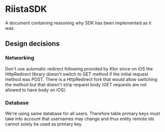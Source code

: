 # RiistaSDK

A document containing reasoning why SDK has been implemented as it was.

## Design decisions

### Networking

Don't use automatic redirect following provided by Ktor since on iOS the HttpRedirect library doesn't switch to GET method if the initial request method was POST. There is a HttpRedirect fork that would allow switching the method but that doesn't strip request body (GET requests are not allowed to have body on iOS).

### Database

We're using same database for all users. Therefore table primary keys must take into account that usernames may change
and thus entity remote ids cannot solely be used as primary key.
